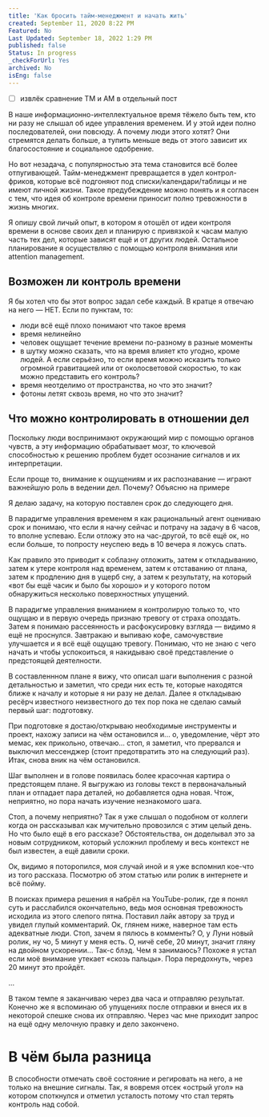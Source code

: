 ```yaml
---
title: 'Как бросить тайм-менеджмент и начать жить'
created: September 11, 2020 8:22 PM
Featured: No
Last Updated: September 18, 2022 1:29 PM
published: false
Status: In progress
_checkForUrl: Yes
archived: No
isEng: false
---
```


- [ ]  извлёк сравнение TM и AM в отдельный пост

В наше информационно-интеллектуальное время тёжело быть тем, кто ни разу не слышал об идее управления временем. И у этой идеи полно последователей, они повсюду. А почему люди этого хотят? Они стремятся делать больше, а тупить меньше ведь от этого зависит их благосостояние и социальное одобрение.

Но вот незадача, с популярностью эта тема становится всё более отпугивающей. Тайм-менеджмент превращается в удел контрол-фриков, которые всё подгоняют под списки/календари/таблицы и не имеют личной жизни. Такое предубеждение можно понять и я согласен с тем, что идея об контроле времени приносит полно тревожности в жизнь многих.

Я опишу свой личый опыт, в котором я отошёл от идеи контроля времени в основе своих дел и планирую с привязкой к часам малую часть тех дел, которые зависят ещё и от других людей. Остальное планирование я осуществляю с помощью контроля внимания или attention management.

## Возможен ли контроль времени

Я бы хотел что бы этот вопрос задал себе каждый. В кратце я отвечаю на него — НЕТ. Если по пунктам, то:

- люди всё ещё плохо понимают что такое время
- время нелинейно
- человек ощущает течение времени по-разному в разные моменты
- в шутку можно сказать, что на время влияет кто угодно, кроме людей. 
А если серьёзно, то если время можно исказить только огромной гравитацией или от околосветовой скоростью, то как можно представить его контроль?
- время неотделимо от пространства, но что это значит?
- фотоны летят сквозь время, но что это значит?

## Что можно контролировать в отношении дел

Поскольку люди воспринимают окружающий мир с помощью органов чувств, а эту информацию обрабатывает мозг, то ключевой способностью к решению проблем будет осознание сигналов и их интерпретации.

Если проще то, внимание к ощущениям и их распознавание — играют важнейшую роль в ведении дел. Почему? Объясню на примере

Я делаю задачу, на которую поставлен срок до следующего дня.

В парадигме управления временем я как рациональный агент оцениваю срок и понимаю, что если я начну сейчас и потрачу на задачу в 6 часов, то вполне успеваю. Если отложу это на час-другой, то всё ещё ок, но если больше, то попросту неуспею ведь в 10 вечера я ложусь спать.

Как правило это приводит к соблазну отложить, затем к откладыванию, затем к утере контроля над временем, затем к отставанию от плана, затем к продлению  дня в ущерб сну, а затем к результату, на который «вот бы ещё часик и было бы хорошо» и у которого потом обнаружиться несколько поверхностных упущений.

В парадигме управления вниманием я контролирую только то, что ощущаю и в первую очередь признаю тревогу от страха опоздать. Затем я понимаю рассеянность и расфокусировку взгляда — видимо я ещё не проснулся. Завтракаю и выпиваю кофе, самочувствие улучшается и я всё ещё ощущаю тревогу. Понимаю, что не знаю с чего начать и чтобы успокоиться, я накидываю своё представление о предстоящей деятелности. 

В составленнном плане я вижу, что описал шаги выполнения с разной детальностью и заметил, что среди них есть те, которые находятся ближе к началу и которые я ни разу не делал. Далее я откладываю ресёрч известного неизвестного до тех пор пока не сделаю самый первый шаг: подготовку.

При подготовке я достаю/открываю необходимые инструменты и проект, нахожу записи на чём остановился и... о, уведомление, чёрт это мемас, кек прикольно, отвечаю... стоп, я заметил, что прервался и выключил мессенджер (стоит предотвратить это на следующий раз). Итак, снова вник на чём остановился.

Шаг выполнен и в голове появилась более красочная картира о предстоящем плане. Я выгружаю из головы текст в первоначальный план и отпадает пара деталей, но добавляется одна новая. Чтож, неприятно, но пора начать изучение незнакомого шага.

Стоп, а почему неприятно? Так я уже слышал о подобном от коллеги когда он рассказывал как мучительно провозился с этим целый день. Но что было ещё в его рассказе? Обстоятельства, он доделывал это за новым сотрудником, который усложнил проблему и весь контекст не был известен, а ещё давили сроки.

Ок, видимо я поторопился, моя случай иной и я уже вспомнил кое-что из того рассказа. Посмотрю об этом статью или ролик в интернете и всё пойму.

В поисках примера решения я набрёл на YouTube-ролик, где я понял суть и расслабился окончательно, ведь моя основная тревожность исходила из этого слепого пятна. Поставил лайк автору за труд и увидел глупый комментарий. Ок, глянем ниже, наверное там есть адекватные люди. Стоп, зачем я пялюсь в комменты? О, у Луни новый ролик, ну чо, 5 минут у меня есть. О, ничё себе, 20 минут, значит гляну на двойном ускорении... Так-с блэд. Чем я занимаюсь? Похоже я устал если моё внимание утекает «скозь пальцы». Пора передохнуть, через 20 минут это пройдёт.

...

В таком темпе я заканчиваю через два часа и отправляю результат. Конечно же я вспоминаю об упущениях после отправки и внеся их в некоторой спешке снова их отправляю. Через час мне приходит запрос на ещё одну мелочную правку и дело закончено.

# В чём была разница

В способности отмечать своё состояние и регировать на него, а не только на внешние сигналы. Так, я вовремя отсек «острый угол» на котором споткнулся и отметил усталость потому что стал терять контроль над собой.